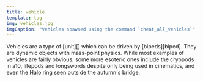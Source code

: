 ```yaml
---
title: vehicle
template: tag
img: vehicles.jpg
imgCaption: "Vehicles spawned using the command `cheat_all_vehicles`"
---
```


Vehicles are a type of [unit][] which can be driven by [bipeds][biped]. They are dynamic objects with mass-point physics. While most examples of vehicles are fairly obvious, some more esoteric ones include the cryopods in a10, lifepods and longswords despite only being used in cinematics, and even the Halo ring seen outside the autumn's bridge.
